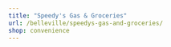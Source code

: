 ```yaml
---
title: "Speedy's Gas & Groceries"
url: /belleville/speedys-gas-and-groceries/
shop: convenience
---
```

